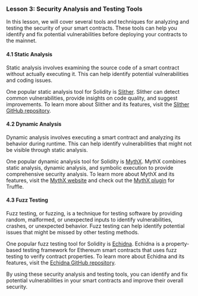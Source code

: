 ### Lesson 3: Security Analysis and Testing Tools

In this lesson, we will cover several tools and techniques for analyzing and testing the security of your smart contracts. These tools can help you identify and fix potential vulnerabilities before deploying your contracts to the mainnet.

#### 4.1 Static Analysis

Static analysis involves examining the source code of a smart contract without actually executing it. This can help identify potential vulnerabilities and coding issues.

One popular static analysis tool for Solidity is [Slither](https://github.com/crytic/slither). Slither can detect common vulnerabilities, provide insights on code quality, and suggest improvements. To learn more about Slither and its features, visit the [Slither GitHub repository](https://github.com/crytic/slither).

#### 4.2 Dynamic Analysis

Dynamic analysis involves executing a smart contract and analyzing its behavior during runtime. This can help identify vulnerabilities that might not be visible through static analysis.

One popular dynamic analysis tool for Solidity is [MythX](https://mythx.io/). MythX combines static analysis, dynamic analysis, and symbolic execution to provide comprehensive security analysis. To learn more about MythX and its features, visit the [MythX website](https://mythx.io/) and check out the [MythX plugin](https://github.com/ConsenSys/truffle-security) for Truffle.

#### 4.3 Fuzz Testing

Fuzz testing, or fuzzing, is a technique for testing software by providing random, malformed, or unexpected inputs to identify vulnerabilities, crashes, or unexpected behavior. Fuzz testing can help identify potential issues that might be missed by other testing methods.

One popular fuzz testing tool for Solidity is [Echidna](https://github.com/crytic/echidna). Echidna is a property-based testing framework for Ethereum smart contracts that uses fuzz testing to verify contract properties. To learn more about Echidna and its features, visit the [Echidna GitHub repository](https://github.com/crytic/echidna).

By using these security analysis and testing tools, you can identify and fix potential vulnerabilities in your smart contracts and improve their overall security.
